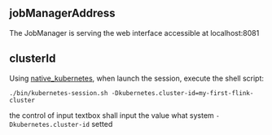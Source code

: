 ## jobManagerAddress

The JobManager is serving the web interface accessible at localhost:8081

## clusterId

Using [native_kubernetes](https://nightlies.apache.org/flink/flink-docs-release-1.14/docs/deployment/resource-providers/native_kubernetes/), when launch the session,
execute the shell script:

```shell script
./bin/kubernetes-session.sh -Dkubernetes.cluster-id=my-first-flink-cluster
```

the control of input textbox shall input the value what system `-Dkubernetes.cluster-id` setted
